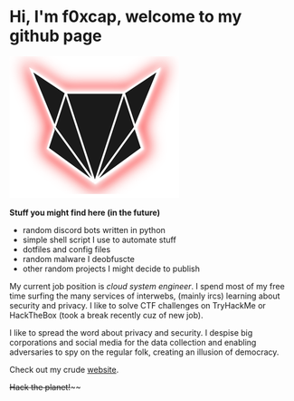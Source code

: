 # Hi, I'm f0xcap, welcome to my github page

![my logo](f0xcaplogogit.png)

**Stuff you might find here (in the future)**
- random discord bots written in python
- simple shell script I use to automate stuff
- dotfiles and config files
- random malware I deobfuscte
- other random projects I might decide to publish

My current job position is *cloud system engineer*. I spend most of my free
time surfing the many services of interwebs, (mainly ircs) learning about 
security and privacy. I like to solve CTF challenges on TryHackMe or HackTheBox 
(took a break recently cuz of new job). 

I like to spread the word about privacy and security.
I despise big corporations and social media for the data collection and enabling 
adversaries to spy on the regular folk, creating an illusion of democracy.

Check out my crude [website](https://foxcap.sk).

~~Hack the planet!~~~~
